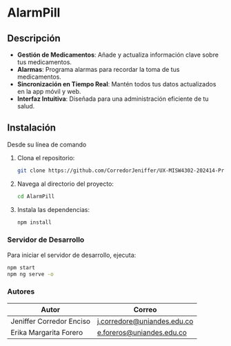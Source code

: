 # **AlarmPill**

## Descripción

- **Gestión de Medicamentos**: Añade y actualiza información clave sobre tus medicamentos.
- **Alarmas**: Programa alarmas para recordar la toma de tus medicamentos.
- **Sincronización en Tiempo Real**: Mantén todos tus datos actualizados en la app móvil y web.
- **Interfaz Intuitiva**: Diseñada para una administración eficiente de tu salud.

## Instalación

Desde su línea de comando

1. Clona el repositorio:
    ```bash
    git clone https://github.com/CorredorJeniffer/UX-MISW4302-202414-Proyecto.git
    ```
2. Navega al directorio del proyecto:
    ```sh
    cd AlarmPill
    ```
3. Instala las dependencias:
    ```sh
    npm install
    ```

### Servidor de Desarrollo

Para iniciar el servidor de desarrollo, ejecuta:
```sh
npm start
npm ng serve -o
```

### Autores

| Autor  | Correo |
| --------------  | ----------- |
| Jeniffer Corredor Enciso | j.corredore@uniandes.edu.co |
| Erika Margarita Forero | e.foreros@uniandes.edu.co |
